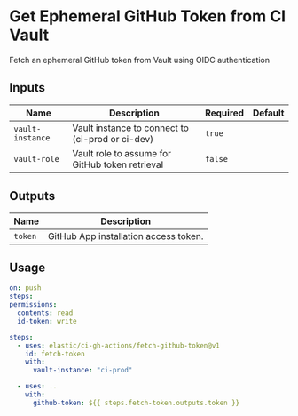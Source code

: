 # <!--name-->Get Ephemeral GitHub Token from CI Vault<!--/name-->
<!--description-->
Fetch an ephemeral GitHub token from Vault using OIDC authentication
<!--/description-->
## Inputs
<!--inputs-->
| Name             | Description                                      | Required | Default |
|------------------|--------------------------------------------------|----------|---------|
| `vault-instance` | Vault instance to connect to (ci-prod or ci-dev) | `true`   | ` `     |
| `vault-role`     | Vault role to assume for GitHub token retrieval  | `false`  | ` `     |
<!--/inputs-->
## Outputs
<!--outputs-->
| Name    | Description                           |
|---------|---------------------------------------|
| `token` | GitHub App installation access token. |
<!--/outputs-->
## Usage
<!--usage action="elastic/ci-gh-actions**" version="env:VERSION"-->
```yaml
on: push
steps:
permissions:
  contents: read
  id-token: write

steps:
  - uses: elastic/ci-gh-actions/fetch-github-token@v1
    id: fetch-token
    with:
      vault-instance: "ci-prod"

  - uses: ..
    with:
      github-token: ${{ steps.fetch-token.outputs.token }}
```
<!--/usage-->
